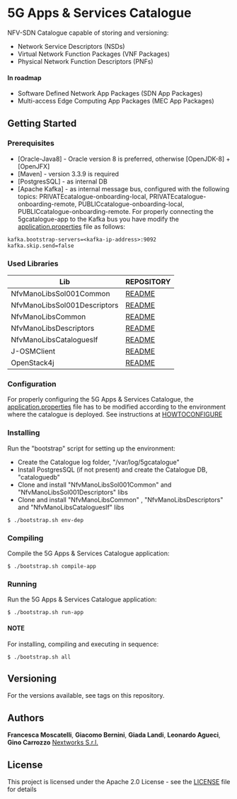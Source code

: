 # 5G Apps & Services Catalogue

NFV-SDN Catalogue capable of storing and  versioning:

- Network Service Descriptors (NSDs)
- Virtual Network Function Packages (VNF Packages)
- Physical Network Function Descriptors (PNFs)

#### In roadmap
- Software Defined Network App Packages (SDN App Packages)
- Multi-access Edge Computing App Packages (MEC App Packages)

## Getting Started

### Prerequisites

* [Oracle-Java8] - Oracle version 8 is preferred, otherwise [OpenJDK-8] + [OpenJFX]
* [Maven] - version 3.3.9 is required
* [PostgresSQL] - as internal DB 
* [Apache Kafka] - as internal message bus, configured with the following topics: PRIVATEcatalogue-onboarding-local, PRIVATEcatalogue-onboarding-remote, PUBLICcatalogue-onboarding-local, PUBLICcatalogue-onboarding-remote. For properly connecting the 5gcatalogue-app to the Kafka bus you have modify the [application.properties](https://github.com/nextworks-it/5g-catalogue/blob/master/5gcatalogue-app/src/main/resources/application.properties) file as follows:

```
kafka.bootstrap-servers=<kafka-ip-address>:9092
kafka.skip.send=false
```

### Used Libraries

| Lib | REPOSITORY |
| ------ | ------ |
| NfvManoLibsSol001Common | [README](https://github.com/nextworks-it/nfv-sol-libs) |
| NfvManoLibsSol001Descriptors | [README](https://github.com/nextworks-it/nfv-sol-libs) |
| NfvManoLibsCommon | [README](https://github.com/nextworks-it/nfv-ifa-libs) |
| NfvManoLibsDescriptors | [README](https://github.com/nextworks-it/nfv-ifa-libs) |
| NfvManoLibsCataloguesIf | [README](https://github.com/nextworks-it/nfv-ifa-libs) |
| J-OSMClient | [README](https://github.com/girtel/J-OSMClient) |
| OpenStack4j | [README](https://github.com/ContainX/openstack4j) |

### Configuration
For properly configuring the 5G Apps & Services Catalogue, the [application.properties](https://github.com/nextworks-it/5g-catalogue/blob/master/5gcatalogue-app/src/main/resources/application.properties) file has to be modified according to the environment where the catalogue is deployed. See instructions at [HOWTOCONFIGURE](https://github.com/nextworks-it/5g-catalogue/blob/master/HOWTOCONFIGURE.md)

### Installing

Run the "bootstrap" script for setting up the environment:

- Create the Catalogue log folder, "/var/log/5gcatalogue"
- Install PostgresSQL (if not present) and create the Catalogue DB, "cataloguedb"
- Clone and install "NfvManoLibsSol001Common" and "NfvManoLibsSol001Descriptors" libs
- Clone and install "NfvManoLibsCommon" , "NfvManoLibsDescriptors" and "NfvManoLibsCataloguesIf" libs 

```
$ ./bootstrap.sh env-dep
```
### Compiling

Compile the 5G Apps & Services Catalogue application:

```
$ ./bootstrap.sh compile-app
```

### Running

Run the 5G Apps & Services Catalogue application:

```
$ ./bootstrap.sh run-app
```

#### NOTE

For installing, compiling and executing in sequence:

```
$ ./bootstrap.sh all
```

## Versioning

For the versions available, see tags on this repository. 

## Authors

**Francesca Moscatelli**, **Giacomo Bernini**, **Giada Landi**, **Leonardo Agueci**, **Gino Carrozzo**   [Nextworks S.r.l.](http://www.nextworks.it)

## License

This project is licensed under the Apache 2.0 License - see the [LICENSE](LICENSE) file for details

